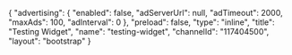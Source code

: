 {
    "advertising": {
        "enabled": false,
        "adServerUrl": null,
        "adTimeout": 2000,
        "maxAds": 100,
        "adInterval": 0
    },
    "preload": false,
    "type": "inline",
    "title": "Testing Widget",
    "name": "testing-widget",
    "channelId": "117404500",
    "layout": "bootstrap"
}